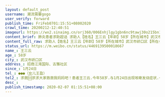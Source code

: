 ```yaml
---
layout: default_post
username: 潮流需要gogo
user_verify: forward
publish_time: FriFeb0701:15:51+08002020
crawl_time: 20200212-12:40:51
imageurl: https://wx2.sinaimg.cn/orj360/006Enhjlgy1gbn6nc9tawj30o215bn10.jpg,https://wx2.sinaimg.cn/orj360/006Enhjlgy1gbn6ogt2c9j30mq137aco.jpg,https://wx2.sinaimg.cn/orj360/006Enhjlgy1gbn6oibg1tj30u012rq5f.jpg,https://wx3.sinaimg.cn/orj360/006Enhjlgy1gbn6ojcuxuj30u01ft7a0.jpg
content_brief: 肺炎患者求助超话 求助人【姓名】王三云【年龄】58岁【所在城市】武汉市硚口区【所在小区、社区】招商江湾国际、古雅社区【患病时间】1月24日【联系方式】●●●（女儿王盈）【其他紧急联系人】求救🆘求求大家救救我妈妈吧！          患者王三云.今年58岁.与1月24日出现咳嗽发烧 ...全文
content_full_raw: 求助人【姓名】王三云【年龄】58岁【所在城市】武汉市硚口区【所在小区、社区】招商江湾国际、古雅社区【患病时间】1月24日【联系方式】●●●（女儿王盈）【其他紧急联系人】求救🆘求求大家救救我妈妈吧！患者王三云.今年58岁.与1月24日出现咳嗽发烧症状.一只高烧不退与1月30日带其到武汉同济医院检查ct显示双肺感染病毒肺炎医生说可以百分之八十确诊是病毒感染肺炎需做核酸检测.当天排队做了核酸检测与1月31日拿到核酸确诊阳性结果.医生说需要住院治疗.但没床位了需要我自己联系公布的定点收治医院.我拿着妈妈的检查结果报告跑了几家医院都回决我说上报社区走社区流程.我当时就联系我们所在地（古雅社区）社区.并把妈妈所有检查结果发给社区工作人员.答复我情况了解到了会往上面汇报.时间一天天过去.妈妈病情越来越严重.咳嗽加重.出现咳吐.咳出痰液超浓度.咳踹.呼吸困难.昨天2月5号下午妈妈呼吸受阻.我带其去医院吸氧.检查氧饱和度以开始下降.喝点稀饭也咳吐出来.药吃进去也咳吐出来.心急如焚的我找到社区.社区还是答复说把资料上报了.走古田街道.古田街道走硚口区这些程序.这都好多天了.这里推那里.那里推这里.社区卫生服务中心也找了都说等上面指挥工作.跑了许多位置.打了许多电话.都叫我联系社区.社区最后告诉我说你妈妈的检查结果是单阳不是双阳.要是双阳会马上安排住院治疗.试问一个阳难道就不是确诊病毒感染肺炎了吗！难道非要等到妈妈需要抢救了才会救治我们吗！求求大家救救我唯一的亲人.从小我们娘俩就相依为命.求求大家帮帮忙.转发此条信息.让政府部门了解到我妈妈.救救我妈妈.本人姓名：王盈年龄：30家庭住址：湖北省武汉市硚口区古田二路招商江湾国际1栋2单元1901室.联系电话：●●●以上述说内容全部属实
status_url: https://m.weibo.cn/status/4469139500018667
name_: 王三云
age_: 58岁
city_: 武汉市硚口区
address_: 招商江湾国际、古雅社区
since_: 1月24日
tel_: ●●●（女儿王盈）
tel2_: 求救🆘求求大家救救我妈妈吧！患者王三云.今年58岁.与1月24日出现咳嗽发烧症状.一只高烧不退与1月30日带其到武汉同济医院检查ct显示双肺感染病毒肺炎医生说可以百分之八十确诊是病毒感染肺炎需做核酸检测.当天排队做了核酸检测与1月31日拿到核酸确诊阳性结果.医生说需要住院治疗.但没床位了需要我自己联系公布的定点收治医院.我拿着妈妈的检查结果报告跑了几家医院都回决我说上报社区走社区流程.我当时就联系我们所在地（古雅社区）社区.并把妈妈所有检查结果发给社区工作人员.答复我情况了解到了会往上面汇报.时间一天天过去.妈妈病情越来越严重.咳嗽加重.出现咳吐.咳出痰液超浓度.咳踹.呼吸困难.昨天2月5号下午妈妈呼吸受阻.我带其去医院吸氧.检查氧饱和度以开始下降.喝点稀饭也咳吐出来.药吃进去也咳吐出来.心急如焚的我找到社区.社区还是答复说把资料上报了.走古田街道.古田街道走硚口区这些程序.这都好多天了.这里推那里.那里推这里.社区卫生服务中心也找了都说等上面指挥工作.跑了许多位置.打了许多电话.都叫我联系社区.社区最后告诉我说你妈妈的检查结果是单阳不是双阳.要是双阳会马上安排住院治疗.试问一个阳难道就不是确诊病毒感染肺炎了吗！难道非要等到妈妈需要抢救了才会救治我们吗！求求大家救救我唯一的亲人.从小我们娘俩就相依为命.求求大家帮帮忙.转发此条信息.让政府部门了解到我妈妈.救救我妈妈.本人姓名王盈年龄30家庭住址湖北省武汉市硚口区古田二路招商江湾国际1栋2单元1901室.联系电话●●●以上述说内容全部属实
desc_: 
publish_timestamp: 2020-02-07 01:15:51+08:00
---
```

